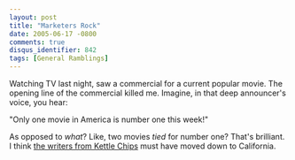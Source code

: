 ```yaml
---
layout: post
title: "Marketers Rock"
date: 2005-06-17 -0800
comments: true
disqus_identifier: 842
tags: [General Ramblings]
---
```

Watching TV last night, saw a commercial for a current popular movie.
The opening line of the commercial killed me. Imagine, in that deep
announcer's voice, you hear:

 "Only one movie in America is number one this week!"

 As opposed to *what*? Like, two movies *tied* for number one? That's
brilliant. I think [the writers from Kettle
Chips](/archive/2004/05/19/kettle-chips-hiring.aspx) must have moved
down to California.
